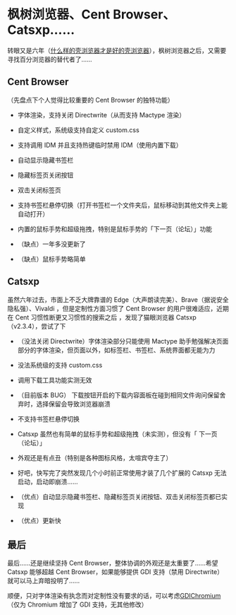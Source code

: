 # 枫树浏览器、Cent Browser、Catsxp……
转眼又是六年（[什么样的壳浏览器才是好的壳浏览器](https://cloudlet.info/t/369)），枫树浏览器之后，又需要寻找百分浏览器的替代者了……

## Cent Browser 

（先盘点下个人觉得比较重要的 Cent Browser 的独特功能）

- 字体渲染，支持关闭 Directwrite（从而支持 Mactype 渲染）

- 自定义样式，系统级支持自定义 custom.css

- 支持调用 IDM 并且支持热键临时禁用 IDM（使用内置下载）

- 自动显示隐藏书签栏

- 隐藏标签页关闭按钮

- 双击关闭标签页

- 支持书签栏悬停切换（打开书签栏一个文件夹后，鼠标移动到其他文件夹上能自动打开）

- 内置的鼠标手势和超级拖拽，特别是鼠标手势的「下一页（论坛）」功能

- （缺点）一年多没更新了

- （缺点）鼠标手势略简单

## Catsxp 

虽然六年过去，市面上不乏大牌靠谱的 Edge（大声朗读完美）、Brave（据说安全隐私强）、Vivaldi ，但是定制性方面习惯了 Cent Browser 的用户很难适应，近期在 Cent 习惯性断更又习惯性的搜索之后 ，发现了猫眼浏览器 Catsxp （v2.3.4），尝试了下

- （没法关闭 Directwrite）字体渲染部分只能使用 Mactype 助手勉强解决页面部分的字体渲染，但页面以外，如标签栏、书签栏、系统界面都无能为力

- 没法系统级的支持 custom.css

- 调用下载工具功能实测无效

- （目前版本 BUG） 下载按钮开启的下载内容面板在碰到相同文件询问保留舍弃时，选择保留会导致浏览器崩溃

- 不支持书签栏悬停切换

- Catsxp 虽然也有简单的鼠标手势和超级拖拽（未实测），但没有「 下一页（论坛）」

- 外观还是有点丑（特别是各种图标风格，太喧宾夺主了）

- 好吧，快写完了突然发现几个小时前正常使用才装了几个扩展的 Catsxp 无法启动，启动即崩溃……

- （优点）自动显示隐藏书签栏、隐藏标签页关闭按钮、双击关闭标签页都已实现

- （优点）更新快

## 最后

最后……还是继续坚持 Cent Browser，整体协调的外观还是太重要了……希望 Catsxp 能够超越 Cent Browser，如果能够提供 GDI 支持（禁用 Directwrite） 就可以马上弃暗投明了……

顺便，只对字体渲染有执念而对定制性没有要求的话，可以考虑[GDIChromium](https://github.com/GTANAdam/GDIChromium)（仅为 Chromium 增加了 GDI 支持，无其他修改）